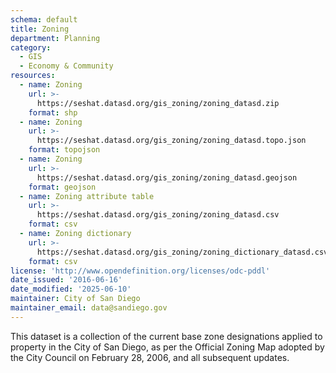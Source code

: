 ```yaml
---
schema: default
title: Zoning
department: Planning
category:
  - GIS
  - Economy & Community
resources:
  - name: Zoning
    url: >-
      https://seshat.datasd.org/gis_zoning/zoning_datasd.zip
    format: shp
  - name: Zoning
    url: >-
      https://seshat.datasd.org/gis_zoning/zoning_datasd.topo.json
    format: topojson
  - name: Zoning
    url: >-
      https://seshat.datasd.org/gis_zoning/zoning_datasd.geojson
    format: geojson
  - name: Zoning attribute table
    url: >-
      https://seshat.datasd.org/gis_zoning/zoning_datasd.csv
    format: csv
  - name: Zoning dictionary
    url: >-
      https://seshat.datasd.org/gis_zoning/zoning_dictionary_datasd.csv
    format: csv
license: 'http://www.opendefinition.org/licenses/odc-pddl'
date_issued: '2016-06-16'
date_modified: '2025-06-10'
maintainer: City of San Diego
maintainer_email: data@sandiego.gov
---
```

This dataset is a collection of the current base zone designations applied to property in the City of San Diego, as per the Official Zoning Map adopted by the City Council on February 28, 2006, and all subsequent updates.
